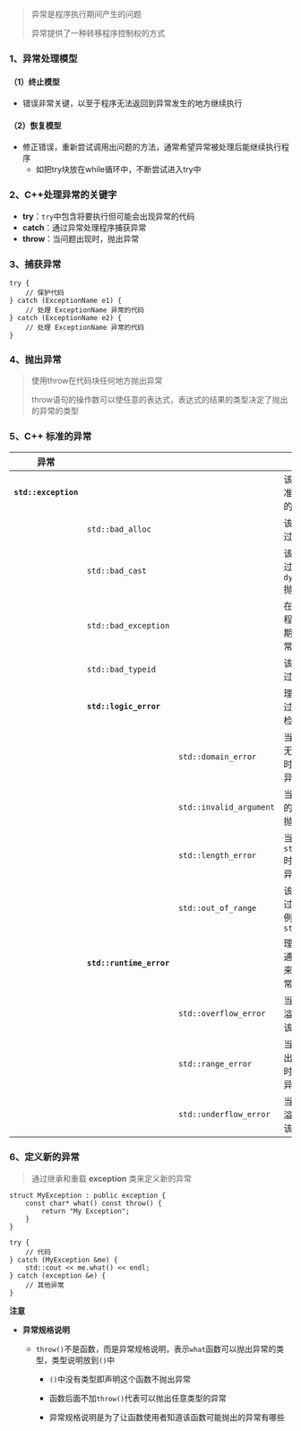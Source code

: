 > 异常是程序执行期间产生的问题
>
> 异常提供了一种转移程序控制权的方式

### 1、异常处理模型
#### （1）终止模型

- 错误非常关键，以至于程序无法返回到异常发生的地方继续执行

#### （2）恢复模型

- 修正错误，重新尝试调用出问题的方法，通常希望异常被处理后能继续执行程序
  - 如把try块放在while循环中，不断尝试进入try中

### 2、C++处理异常的关键字

- **try**：`try`中包含将要执行但可能会出现异常的代码
- **catch**：通过异常处理程序捕获异常
- **throw**：当问题出现时，抛出异常

### 3、捕获异常

```
try {
	// 保护代码
} catch (ExceptionName e1) {
	// 处理 ExceptionName 异常的代码
} catch (ExceptionName e2) {
	// 处理 ExceptionName 异常的代码
}
```

### 4、抛出异常

> 使用throw在代码块任何地方抛出异常
>
> throw语句的操作数可以使任意的表达式，表达式的结果的类型决定了抛出的异常的类型

### 5、C++ 标准的异常

| 异常                 |                          |                         | 描述                                       |
| -------------------- | ------------------------ | ----------------------- | ------------------------------------------ |
| **`std::exception`** |                          |                         | 该异常所有标准 C++ 异常的父类              |
|                      | `std::bad_alloc`         |                         | 该异常可以通过 `new` 抛出                  |
|                      | `std::bad_cast`          |                         | 该异常可以通过 `dynamic_cast` 抛出         |
|                      | `std::bad_exception`     |                         | 在处理 C++ 程序中无法预期的异常时非常有用  |
|                      | `std::bad_typeid`        |                         | 该异常可以通过` typeid `抛出               |
|                      | **`std::logic_error`**   |                         | 理论上可以通过读取代码来检测到的异常       |
|                      |                          | `std::domain_error`     | 当使用了一个无效的数学域时，会抛出该异常   |
|                      |                          | `std::invalid_argument` | 当使用了无效的参数时，会抛出该异常         |
|                      |                          | `std::length_error`     | 当创建太长的`std::string`时，会抛出该异常  |
|                      |                          | `std::out_of_range`     | 该异常可以通过方法抛出，例如 `std::vector` |
|                      | **`std::runtime_error`** |                         | 理论上不可以通过读取代码来检测到的异常     |
|                      |                          | `std::overflow_error`   | 当发生数学上溢时，会抛出该异常             |
|                      |                          | `std::range_error`      | 当尝试存储超出范围的值时，会抛出该异常     |
|                      |                          | `std::underflow_error`  | 当发生数学下溢时，会抛出该异常             |

### 6、定义新的异常

> 通过继承和重载 **exception** 类来定义新的异常

```
struct MyException : public exception {
	const char* what() const throw() {
		return "My Exception";
	} 
}

try {
	// 代码
} catch (MyException &me) {
	std::cout << me.what() << endl;
} catch (exception &e) {
	// 其他异常
}
```

**注意**

- **异常规格说明**

  - `throw()`不是函数，而是异常规格说明，表示`what`函数可以抛出异常的类型，类型说明放到`()`中

    - `()`中没有类型即声明这个函数不抛出异常

    - 函数后面不加`throw()`代表可以抛出任意类型的异常

    - 异常规格说明是为了让函数使用者知道该函数可能抛出的异常有哪些
